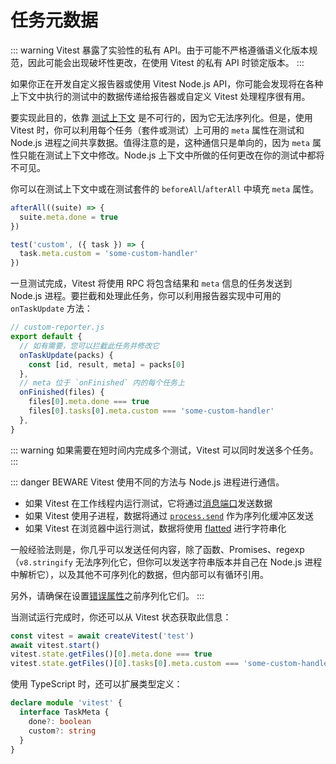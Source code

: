 # 任务元数据

::: warning
Vitest 暴露了实验性的私有 API。由于可能不严格遵循语义化版本规范，因此可能会出现破坏性更改，在使用 Vitest 的私有 API 时锁定版本。
:::

如果你正在开发自定义报告器或使用 Vitest Node.js API，你可能会发现将在各种上下文中执行的测试中的数据传递给报告器或自定义 Vitest 处理程序很有用。

要实现此目的，依靠 [测试上下文](/guide/test-context) 是不可行的，因为它无法序列化。但是，使用 Vitest 时，你可以利用每个任务（套件或测试）上可用的 `meta` 属性在测试和 Node.js 进程之间共享数据。值得注意的是，这种通信只是单向的，因为 `meta` 属性只能在测试上下文中修改。Node.js 上下文中所做的任何更改在你的测试中都将不可见。

你可以在测试上下文中或在测试套件的 `beforeAll`/`afterAll` 中填充 `meta` 属性。

```ts
afterAll((suite) => {
  suite.meta.done = true
})

test('custom', ({ task }) => {
  task.meta.custom = 'some-custom-handler'
})
```

一旦测试完成，Vitest 将使用 RPC 将包含结果和 `meta` 信息的任务发送到 Node.js 进程。要拦截和处理此任务，你可以利用报告器实现中可用的 `onTaskUpdate` 方法：

```ts
// custom-reporter.js
export default {
  // 如有需要，您可以拦截此任务并修改它
  onTaskUpdate(packs) {
    const [id, result, meta] = packs[0]
  },
  // meta 位于 `onFinished` 内的每个任务上
  onFinished(files) {
    files[0].meta.done === true
    files[0].tasks[0].meta.custom === 'some-custom-handler'
  },
}
```

::: warning
如果需要在短时间内完成多个测试，Vitest 可以同时发送多个任务。
:::

::: danger BEWARE
Vitest 使用不同的方法与 Node.js 进程进行通信。

- 如果 Vitest 在工作线程内运行测试，它将通过[消息端口](https://developer.mozilla.org/en-US/docs/Web/API/MessagePort)发送数据
- 如果 Vitest 使用子进程，数据将通过 [`process.send`](https://nodejs.org/api/process.html#processsendmessage-sendhandle-options-callback) 作为序列化缓冲区发送
- 如果 Vitest 在浏览器中运行测试，数据将使用 [flatted](https://www.npmjs.com/package/flatted) 进行字符串化

一般经验法则是，你几乎可以发送任何内容，除了函数、Promises、regexp（`v8.stringify` 无法序列化它，但你可以发送字符串版本并自己在 Node.js 进程中解析它），以及其他不可序列化的数据，但内部可以有循环引用。

另外，请确保在设置[错误属性](https://developer.mozilla.org/en-US/docs/Web/API/Web_Workers_API/Structured_clone_algorithm#error_types)之前序列化它们。
:::

当测试运行完成时，你还可以从 Vitest 状态获取此信息：

```ts
const vitest = await createVitest('test')
await vitest.start()
vitest.state.getFiles()[0].meta.done === true
vitest.state.getFiles()[0].tasks[0].meta.custom === 'some-custom-handler'
```

使用 TypeScript 时，还可以扩展类型定义：

```ts
declare module 'vitest' {
  interface TaskMeta {
    done?: boolean
    custom?: string
  }
}
```
